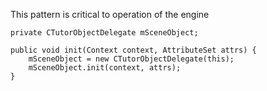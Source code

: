 
This pattern is critical to operation of the engine

    private CTutorObjectDelegate mSceneObject;

    public void init(Context context, AttributeSet attrs) {
        mSceneObject = new CTutorObjectDelegate(this);
        mSceneObject.init(context, attrs);
    }
